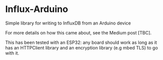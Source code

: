 # Influx-Arduino
Simple library for writing to InfluxDB from an Arduino device

For more details on how this came about, see the Medium post [TBC].

This has been tested with an ESP32: any board should work as long as it has an HTTPClient library and an encryption library (e.g mbed TLS) to go with it.


